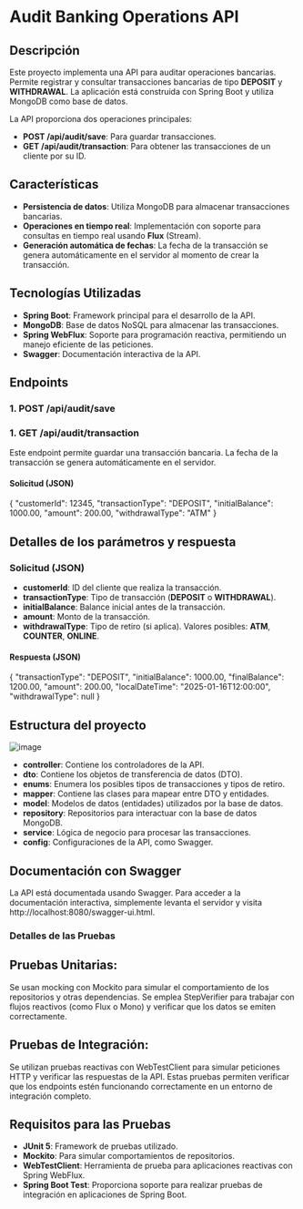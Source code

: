 # Audit Banking Operations API

## Descripción
Este proyecto implementa una API para auditar operaciones bancarias. Permite registrar y consultar transacciones bancarias de tipo **DEPOSIT** y **WITHDRAWAL**. La aplicación está construida con Spring Boot y utiliza MongoDB como base de datos.

La API proporciona dos operaciones principales:

- **POST /api/audit/save**: Para guardar transacciones.
- **GET /api/audit/transaction**: Para obtener las transacciones de un cliente por su ID.

## Características

- **Persistencia de datos**: Utiliza MongoDB para almacenar transacciones bancarias.
- **Operaciones en tiempo real**: Implementación con soporte para consultas en tiempo real usando **Flux** (Stream).
- **Generación automática de fechas**: La fecha de la transacción se genera automáticamente en el servidor al momento de crear la transacción.

## Tecnologías Utilizadas

- **Spring Boot**: Framework principal para el desarrollo de la API.
- **MongoDB**: Base de datos NoSQL para almacenar las transacciones.
- **Spring WebFlux**: Soporte para programación reactiva, permitiendo un manejo eficiente de las peticiones.
- **Swagger**: Documentación interactiva de la API.

## Endpoints

### 1. POST /api/audit/save
### 1. GET /api/audit/transaction

Este endpoint permite guardar una transacción bancaria. La fecha de la transacción se genera automáticamente en el servidor.

#### Solicitud (JSON)
{
  "customerId": 12345,
  "transactionType": "DEPOSIT",
  "initialBalance": 1000.00,
  "amount": 200.00,
  "withdrawalType": "ATM"
}

## Detalles de los parámetros y respuesta

### Solicitud (JSON)
- **customerId**: ID del cliente que realiza la transacción.
- **transactionType**: Tipo de transacción (**DEPOSIT** o **WITHDRAWAL**).
- **initialBalance**: Balance inicial antes de la transacción.
- **amount**: Monto de la transacción.
- **withdrawalType**: Tipo de retiro (si aplica). Valores posibles: **ATM**, **COUNTER**, **ONLINE**.

#### Respuesta (JSON)
{
  "transactionType": "DEPOSIT",
  "initialBalance": 1000.00,
  "finalBalance": 1200.00,
  "amount": 200.00,
  "localDateTime": "2025-01-16T12:00:00",
  "withdrawalType": null
}

## Estructura del proyecto
![image](https://github.com/user-attachments/assets/165b4e7e-41b9-4d09-87ad-12b9d28b3cd5)

- **controller**: Contiene los controladores de la API.
- **dto**: Contiene los objetos de transferencia de datos (DTO).
- **enums**: Enumera los posibles tipos de transacciones y tipos de retiro.
- **mapper**: Contiene las clases para mapear entre DTO y entidades.
- **model**: Modelos de datos (entidades) utilizados por la base de datos.
- **repository**: Repositorios para interactuar con la base de datos MongoDB.
- **service**: Lógica de negocio para procesar las transacciones.
- **config**: Configuraciones de la API, como Swagger.

## Documentación con Swagger

La API está documentada usando Swagger. Para acceder a la documentación interactiva, simplemente levanta el servidor y visita http://localhost:8080/swagger-ui.html.

### Detalles de las Pruebas

## Pruebas Unitarias:

Se usan mocking con Mockito para simular el comportamiento de los repositorios y otras dependencias.
Se emplea StepVerifier para trabajar con flujos reactivos (como Flux o Mono) y verificar que los datos se emiten correctamente.

## Pruebas de Integración:

Se utilizan pruebas reactivas con WebTestClient para simular peticiones HTTP y verificar las respuestas de la API.
Estas pruebas permiten verificar que los endpoints estén funcionando correctamente en un entorno de integración completo.

## Requisitos para las Pruebas

- **JUnit 5**: Framework de pruebas utilizado.
- **Mockito**: Para simular comportamientos de repositorios.
- **WebTestClient**: Herramienta de prueba para aplicaciones reactivas con Spring WebFlux.
- **Spring Boot Test**: Proporciona soporte para realizar pruebas de integración en aplicaciones de Spring Boot.


